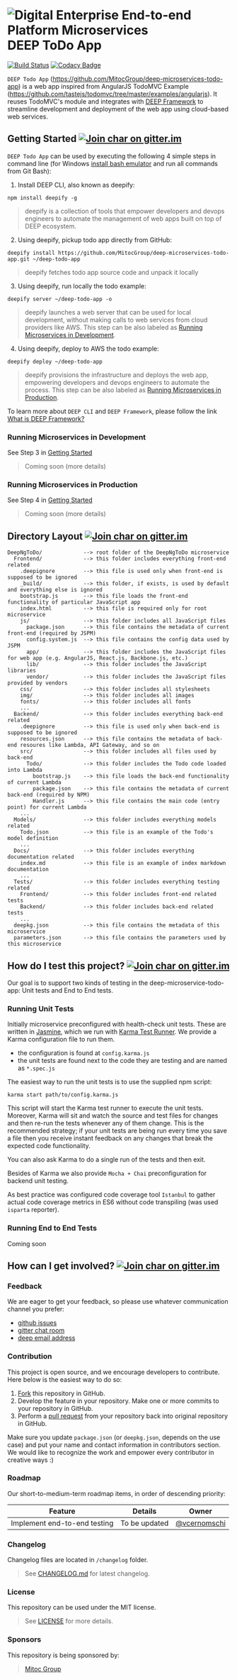 ![Digital Enterprise End-to-end Platform Microservices](https://github.com/MitocGroup/deep-microservices-helloworld/blob/master/src/DeepHelloWorld/Frontend/img/logo.png) DEEP ToDo App 
===============

[![Build Status](https://travis-ci.org/MitocGroup/deep-microservices-todo-app.svg?branch=master)](https://travis-ci.org/MitocGroup/deep-microservices-todo-app)
[![Codacy Badge](https://api.codacy.com/project/badge/coverage/d3dd5bd83d75491dbd3bd1f935d8a7fb)](https://www.codacy.com/app/MitocGroup/deep-microservices-todo-app)

`DEEP Todo App` (https://github.com/MitocGroup/deep-microservices-todo-app) is a web app inspired from 
AngularJS TodoMVC Example (https://github.com/tastejs/todomvc/tree/master/examples/angularjs). It reuses 
TodoMVC's module and integrates with [DEEP Framework](https://github.com/MitocGroup/deep-framework) 
to streamline development and deployment of the web app using cloud-based web services.

## Getting Started [![Join char on gitter.im](https://img.shields.io/badge/%E2%8A%AA%20gitter%20-join%20chat%20%E2%86%92-brightgreen.svg)](https://gitter.im/MitocGroup/deep-framework)

`DEEP Todo App` can be used by executing the following 4 simple steps in command line (for Windows [install bash emulator](https://github.com/MitocGroup/deep-microservices-todo-app/blob/master/src/DeepNgToDo/Docs/index.md) and run all commands from Git Bash):

1. Install DEEP CLI, also known as deepify:

  `npm install deepify -g`
> deepify is a collection of tools that empower developers and devops engineers to automate
the management of web apps built on top of DEEP ecosystem.

2. Using deepify, pickup todo app directly from GitHub:

  `deepify install https://github.com/MitocGroup/deep-microservices-todo-app.git ~/deep-todo-app`
> deepify fetches todo app source code and unpack it locally

3. Using deepify, run locally the todo example:

  `deepify server ~/deep-todo-app -o`
> deepify launches a web server that can be used for local development, without making calls
to web services from cloud providers like AWS. This step can be also labeled as
[Running Microservices in Development](https://github.com/MitocGroup/deep-microservices-todo-app/blob/master/README.md#running-microservices-in-development).

4. Using deepify, deploy to AWS the todo example:

  `deepify deploy ~/deep-todo-app`
> deepify provisions the infrastructure and deploys the web app, empowering developers and
devops engineers to automate the process. This step can be also labeled as
[Running Microservices in Production](https://github.com/MitocGroup/deep-microservices-todo-app/blob/master/README.md#running-microservices-in-production).

To learn more about `DEEP CLI` and `DEEP Framework`, please follow the link
[What is DEEP Framework?](https://github.com/MitocGroup/deep-framework/blob/master/README.md#what-is-deep-framework-)

### Running Microservices in Development

See Step 3 in 
[Getting Started](https://github.com/MitocGroup/deep-microservices-todo-app/blob/master/README.md#getting-started)
> Coming soon (more details)

### Running Microservices in Production

See Step 4 in 
[Getting Started](https://github.com/MitocGroup/deep-microservices-todo-app/blob/master/README.md#getting-started)
> Coming soon (more details)


## Directory Layout [![Join char on gitter.im](https://img.shields.io/badge/%E2%8A%AA%20gitter%20-join%20chat%20%E2%86%92-brightgreen.svg)](https://gitter.im/MitocGroup/deep-framework)

```
DeepNgToDo/             --> root folder of the DeepNgToDo microservice
  Frontend/             --> this folder includes everything front-end related
    .deepignore         --> this file is used only when front-end is supposed to be ignored
    _build/             --> this folder, if exists, is used by default and everything else is ignored
    bootstrap.js        --> this file loads the front-end functionality of particular JavaScript app
    index.html          --> this file is required only for root microservice
    js/                 --> this folder includes all JavaScript files
      package.json      --> this file contains the metadata of current front-end (required by JSPM)
      config.system.js  --> this file contains the config data used by JSPM
      app/              --> this folder includes the JavaScript files for web app (e.g. AngularJS, React.js, Backbone.js, etc.)
      lib/              --> this folder includes the JavaScript libraries
      vendor/           --> this folder includes the JavaScript files provided by vendors
    css/                --> this folder includes all stylesheets
    img/                --> this folder includes all images
    fonts/              --> this folder includes all fonts
    ...
  Backend/              --> this folder includes everything back-end related
    .deepignore         --> this file is used only when back-end is supposed to be ignored
    resources.json      --> this file contains the metadata of back-end resoures like Lambda, API Gateway, and so on
    src/                --> this folder includes all files used by back-end
      Todo/             --> this folder includes the Todo code loaded into Lambda
        bootstrap.js    --> this file loads the back-end functionality of current Lambda
        package.json    --> this file contains the metadata of current back-end (required by NPM)
        Handler.js      --> this file contains the main code (entry point) for current Lambda
    ...
  Models/               --> this folder includes everything models related
    Todo.json           --> this file is an example of the Todo's model definition
    ...
  Docs/                 --> this folder includes everything documentation related
    index.md            --> this file is an example of index markdown documentation
    ...
  Tests/                --> this folder includes everything testing related
    Frontend/           --> this folder includes front-end related tests
    Backend/            --> this folder includes back-end related tests
    ...
  deepkg.json           --> this file contains the metadata of this microservice
  parameters.json       --> this file contains the parameters used by this microservice
```


## How do I test this project? [![Join char on gitter.im](https://img.shields.io/badge/%E2%8A%AA%20gitter%20-join%20chat%20%E2%86%92-brightgreen.svg)](https://gitter.im/MitocGroup/deep-framework)

Our goal is to support two kinds of testing in the deep-microservice-todo-app: Unit tests and End to End tests.

### Running Unit Tests

Initially microservice preconfigured with health-check unit tests. These are written in
[Jasmine](https://github.com/jasmine/jasmine), which we run with 
[Karma Test Runner](https://github.com/karma-runner/karma). We provide a Karma configuration file to run them.

* the configuration is found at `config.karma.js`
* the unit tests are found next to the code they are testing and are named as `*.spec.js`

The easiest way to run the unit tests is to use the supplied npm script:

```
karma start path/to/config.karma.js
```

This script will start the Karma test runner to execute the unit tests. Moreover, Karma will sit and
watch the source and test files for changes and then re-run the tests whenever any of them change.
This is the recommended strategy; if your unit tests are being run every time you save a file then
you receive instant feedback on any changes that break the expected code functionality.

You can also ask Karma to do a single run of the tests and then exit.  

Besides of Karma we also provide ```Mocha + Chai``` preconfiguration for backend unit testing.

As best practice was configured code coverage tool ```Istanbul``` to gather actual code coverage metrics in ES6 
without code transpiling (was used ```isparta``` reporter).

### Running End to End Tests

Coming soon


## How can I get involved? [![Join char on gitter.im](https://img.shields.io/badge/%E2%8A%AA%20gitter%20-join%20chat%20%E2%86%92-brightgreen.svg)](https://gitter.im/MitocGroup/deep-framework)

### Feedback

We are eager to get your feedback, so please use whatever communication channel you prefer:
- [github issues](https://github.com/MitocGroup/deep-microservices-todo-app/issues)
- [gitter chat room](https://gitter.im/MitocGroup/deep-framework)
- [deep email address](mailto:feedback@deep.mg)

### Contribution

This project is open source, and we encourage developers to contribute. Here below is the easiest way to do so:

1. [Fork](http://help.github.com/forking/) this repository in GitHub.
2. Develop the feature in your repository. Make one or more commits to your repository in GitHub.
3. Perform a [pull request](http://help.github.com/pull-requests/) from your repository back into original repository in GitHub.

Make sure you update `package.json` (or `deepkg.json`, depends on the use case) and put your name and contact information in contributors section. We would like to recognize the work and empower every contributor in creative ways :)

### Roadmap

Our short-to-medium-term roadmap items, in order of descending priority:

Feature | Details | Owner
--------|---------|------
Implement end-to-end testing | To be updated | [@vcernomschi](https://github.com/vcernomschi)

### Changelog

Changelog files are located in `/changelog` folder.
> See [CHANGELOG.md](https://github.com/MitocGroup/deep-microservices-todo-app/blob/master/CHANGELOG.md) for latest changelog.

### License

This repository can be used under the MIT license.
> See [LICENSE](https://github.com/MitocGroup/deep-microservices-todo-app/blob/master/LICENSE) for more details.

### Sponsors

This repository is being sponsored by:
> [Mitoc Group](http://www.mitocgroup.com)
